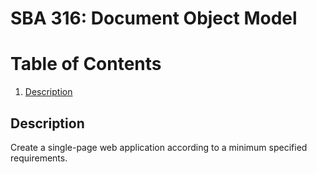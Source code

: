 # SBA 316: Document Object Model 

# Table of Contents
1. [Description](#description)


## Description
Create a single-page web application according to a minimum specified requirements.

## 